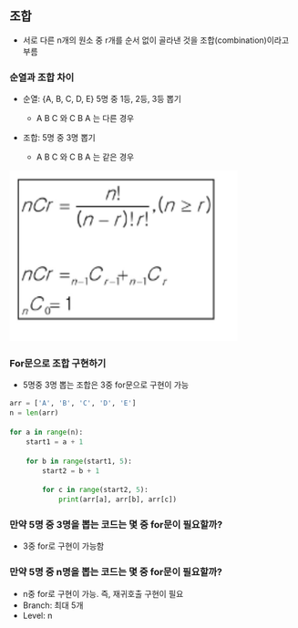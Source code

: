 ## 조합
- 서로 다른 n개의 원소 중 r개를 순서 없이 골라낸 것을 조합(combination)이라고 부름

### 순열과 조합 차이
- 순열: {A, B, C, D, E} 5명 중 1등, 2등, 3등 뽑기
    - A B C 와 C B A 는 다른 경우
    
- 조합: 5명 중 3명 뽑기
    - A B C 와 C B A 는 같은 경우
    
<img src="images/image_4.png" width="400" height="300">

### For문으로 조합 구현하기
- 5명중 3명 뽑는 조합은 3중 for문으로 구현이 가능
~~~python
arr = ['A', 'B', 'C', 'D', 'E']
n = len(arr)

for a in range(n):
    start1 = a + 1
    
    for b in range(start1, 5):
        start2 = b + 1
        
        for c in range(start2, 5):
            print(arr[a], arr[b], arr[c])
~~~

### 만약 5명 중 3명을 뽑는 코드는 몇 중 for문이 필요할까?
- 3중 for로 구현이 가능함

### 만약 5명 중 n명을 뽑는 코드는 몇 중 for문이 필요할까?
- n중 for로 구현이 가능. 즉, 재귀호출 구현이 필요
- Branch: 최대 5개
- Level: n
